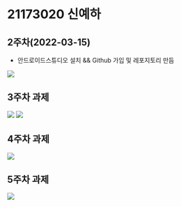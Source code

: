 # 21173020 신예하

## 2주차(2022-03-15)
- 안드로이드스튜디오 설치 && Github 가입 및 레포지토리 만듬

 <img width="" heigh="" src="./pic/2st.png"></img>

## 3주차 과제


<img width="" height="" src="./pic/3_naver.PNG"> </img> 
<img width="" height="" src="./pic/3_call.PNG"> </img>


## 4주차 과제
<img width="" height="" src="./pic/3_main.PNG"> </img>

## 5주차 과제
<img width="" height="" src="./pic/21173020_신예하_플랫폼비즈니스_ACTIVITYMAIN.JPG"> </img>
